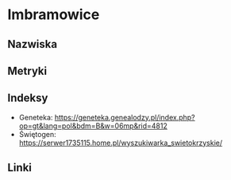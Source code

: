# Imbramowice
## Nazwiska

## Metryki

## Indeksy
+ Geneteka: https://geneteka.genealodzy.pl/index.php?op=gt&lang=pol&bdm=B&w=06mp&rid=4812
+ Świętogen: https://serwer1735115.home.pl/wyszukiwarka_swietokrzyskie/ 

## Linki